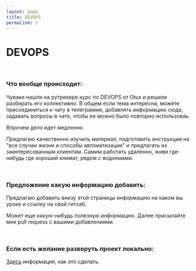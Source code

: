 ```yaml
---
layout: page
title: DEVOPS
permalink: /
---
```


# DEVOPS

<br/>

### Что вообще происходит:

Чуваки нашли на рутрекере курс по DEVOPS от Otus и решили разбирать его коллективно. В общем если тема интересна, можете присоединиться к чату в телеграмме, добавлять информацию сюда, задавать вопросы в чате, чтобы ее можно было повторно использоваь.

Впрочем дело идет медленно. 

Предлагаю качественно изучить материал, подготовить инструкции на "все случаи жизни и способы автоматизации" и предлагать их заинтересованным клиентам. Самим работать удаленно, живя где-нибудь где хороший климат, рядом с водоемами.


<br/>

### Предложение какую информацию добавить:

Предлагаю добавить внизу этой страницы информацию на каком вы уроке и ссылку на свой гитхаб. 

Может еще какую-нибудь полезную информацию. Далее присылайте мне pull requess с вашими добавлениями.

<br/>

### Если есть желание разверуть проект локально:

[Здесь](/localhost/) информация, как это сделать.